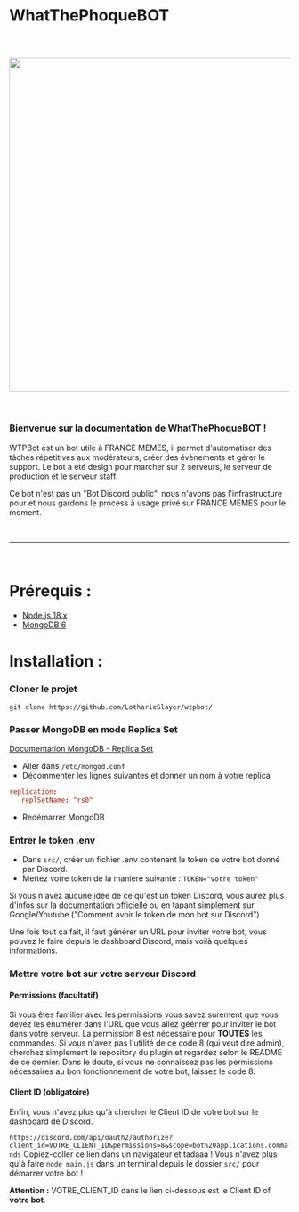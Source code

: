 # WhatThePhoqueBOT

<br/>

<h3 align="center"><img src="https://user-images.githubusercontent.com/49253492/139536561-5eaf9aad-64dd-4bc4-a33a-913a28ccb620.png" width="600px"></h3>

<br/>

### **Bienvenue sur la documentation de WhatThePhoqueBOT !**

WTPBot est un bot utile à FRANCE MEMES, il permet d'automatiser des tâches répetitives aux modérateurs, créer des évènements et gérer le support. Le bot a été design pour marcher sur 2 serveurs, le serveur de production et le serveur staff.

Ce bot n'est pas un "Bot Discord public", nous n'avons pas l'infrastructure pour et nous gardons le process à usage privé sur FRANCE MEMES pour le moment.

<br/>

---

<br/>

# Prérequis :
- [Node.js 18.x](https://nodejs.org/en/)
- [MongoDB 6](https://www.mongodb.com/docs/manual/installation/)

# Installation : 

### Cloner le projet
`git clone https://github.com/LotharieSlayer/wtpbot/`

### Passer MongoDB en mode Replica Set
[Documentation MongoDB - Replica Set](https://www.mongodb.com/docs/manual/tutorial/deploy-replica-set/)
- Aller dans `/etc/mongod.conf`
- Décommenter les lignes suivantes et donner un nom à votre replica
```conf
replication:
   replSetName: "rs0"
```
- Redémarrer MongoDB

### Entrer le token .env
- Dans `src/`, créer un fichier .env contenant le token de votre bot donné par Discord.
- Mettez votre token de la manière suivante : `TOKEN="votre token"`

Si vous n'avez aucune idée de ce qu'est un token Discord, vous aurez plus d'infos sur la [documentation officielle](https://discord.com/developers/docs) ou en tapant simplement sur Google/Youtube ("Comment avoir le token de mon bot sur Discord")

Une fois tout ça fait, il faut générer un URL pour inviter votre bot, vous pouvez le faire depuis le dashboard Discord, mais voilà quelques informations.

### Mettre votre bot sur votre serveur Discord

#### Permissions (facultatif)

Si vous êtes familier avec les permissions vous savez surement que vous devez les énumérer dans l'URL que vous allez géénrer pour inviter le bot dans votre serveur. La permission 8 est nécessaire pour **TOUTES** les commandes. Si vous n'avez pas l'utilité de ce code 8 (qui veut dire admin), cherchez simplement le repository du plugin et regardez selon le README de ce dernier. Dans le doute, si vous ne connaissez pas les permissions nécessaires au bon fonctionnement de votre bot, laissez le code 8.

#### Client ID (obligatoire)

Enfin, vous n'avez plus qu'à chercher le Client ID de votre bot sur le dashboard de Discord.

`https://discord.com/api/oauth2/authorize?client_id=VOTRE_CLIENT_ID&permissions=8&scope=bot%20applications.commands`
Copiez-coller ce lien dans un navigateur et tadaaa ! Vous n'avez plus qu'à faire `node main.js` dans un terminal depuis le dossier `src/` pour démarrer votre bot !

**Attention :** VOTRE_CLIENT_ID dans le lien ci-dessous est le Client ID of **votre bot**.
